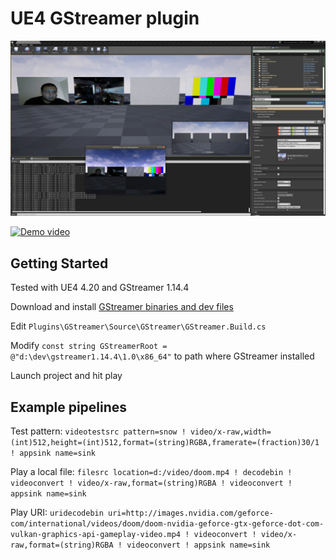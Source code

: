 # UE4 GStreamer plugin

[![Demo video](img/AppSrc.png)](https://youtu.be/bp_mFSUcxXc)


[![Demo video](img/demo1.jpg)](https://www.youtube.com/watch?v=eCLCdaSIxBA)

## Getting Started

Tested with UE4 4.20 and GStreamer 1.14.4

Download and install [GStreamer binaries and dev files](https://gstreamer.freedesktop.org/download/)

Edit `Plugins\GStreamer\Source\GStreamer\GStreamer.Build.cs`

Modify `const string GStreamerRoot = @"d:\dev\gstreamer1.14.4\1.0\x86_64"` to path where GStreamer installed

Launch project and hit play

## Example pipelines

Test pattern:
`videotestsrc pattern=snow ! video/x-raw,width=(int)512,height=(int)512,format=(string)RGBA,framerate=(fraction)30/1 ! appsink name=sink`

Play a local file:
`filesrc location=d:/video/doom.mp4 ! decodebin ! videoconvert ! video/x-raw,format=(string)RGBA ! videoconvert ! appsink name=sink`

Play URI:
`uridecodebin uri=http://images.nvidia.com/geforce-com/international/videos/doom/doom-nvidia-geforce-gtx-geforce-dot-com-vulkan-graphics-api-gameplay-video.mp4 ! videoconvert ! video/x-raw,format=(string)RGBA ! videoconvert ! appsink name=sink`
